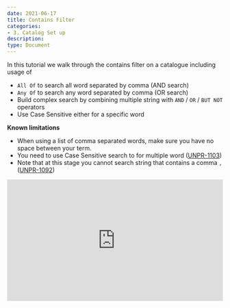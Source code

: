 ```yaml
---
date: 2021-06-17
title: Contains Filter
categories:
- 3. Catalog Set up
description:
type: Document
---
```


In this tutorial we walk through the contains filter on a catalogue including usage of
* `All Of`  to search all word separated by comma (AND search)
* `Any Of` to search any word separated by comma (OR search)
* Build complex search by combining multiple string with `AND` / `OR` / `BUT NOT` operators
* Use Case Sensitive either for a specific word 

**Known limitations**
* When using a list of comma separated words, make sure you have no space between your term.
* You need to use Case Sensitive search to for multiple word ([UNPR-1103](https://unifyd.atlassian.net/browse/UNPR-1103))
* Note that at this stage you cannot search string that contains a comma `,` ([UNPR-1092](https://unifyd.atlassian.net/browse/UNPR-1092))

<div style="position: relative; padding-bottom: 56.25%; height: 0;"><iframe src="https://www.loom.com/embed/71d17681c7d94543ae0cb8ccb472109b" frameborder="0" webkitallowfullscreen mozallowfullscreen allowfullscreen style="position: absolute; top: 0; left: 0; width: 100%; height: 100%;"></iframe></div>
